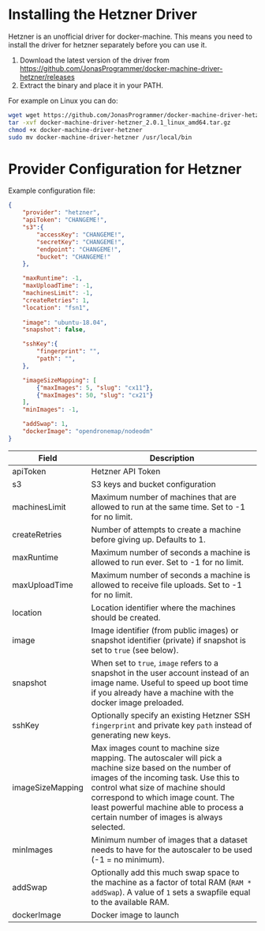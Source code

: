 # Installing the Hetzner Driver

Hetzner is an unofficial driver for docker-machine. This means you need to install the driver for hetzner separately before you can use it.

1. Download the latest version of the driver from https://github.com/JonasProgrammer/docker-machine-driver-hetzner/releases
2. Extract the binary and place it in your PATH. 

For example on Linux you can do:

```bash
wget wget https://github.com/JonasProgrammer/docker-machine-driver-hetzner/releases/download/2.0.1/docker-machine-driver-hetzner_2.0.1_linux_amd64.tar.gz
tar -xvf docker-machine-driver-hetzner_2.0.1_linux_amd64.tar.gz
chmod +x docker-machine-driver-hetzner
sudo mv docker-machine-driver-hetzner /usr/local/bin
```

# Provider Configuration for Hetzner

Example configuration file:

```json
{
    "provider": "hetzner",
    "apiToken": "CHANGEME!",
    "s3":{
        "accessKey": "CHANGEME!",
        "secretKey": "CHANGEME!",
        "endpoint": "CHANGEME!",
        "bucket": "CHANGEME!"
    },

    "maxRuntime": -1,
    "maxUploadTime": -1,
    "machinesLimit": -1,
    "createRetries": 1,
    "location": "fsn1",
    
    "image": "ubuntu-18.04",
    "snapshot": false,

    "sshKey":{
        "fingerprint": "",
        "path": "",
    },

    "imageSizeMapping": [
        {"maxImages": 5, "slug": "cx11"},
        {"maxImages": 50, "slug": "cx21"}
    ],
    "minImages": -1,

    "addSwap": 1,
    "dockerImage": "opendronemap/nodeodm"
}
```

| Field                    | Description                                                                                                                                                                                                                                                                                                       |
|--------------------------|-------------------------------------------------------------------------------------------------------------------------------------------------------------------------------------------------------------------------------------------------------------------------------------------------------------------|
| apiToken                 | Hetzner API Token                                                                                                                                                                                                                                                                                                 |
| s3                       | S3 keys and bucket configuration                                                                                                                                                                                                                                                                                  |
| machinesLimit            | Maximum number of machines that are allowed to run at the same time. Set to -1 for no limit.                                                                                                                                                                                                                      |
| createRetries            | Number of attempts to create a machine before giving up. Defaults to 1.                                                                                                                                                                                                                                           |
| maxRuntime               | Maximum number of seconds a machine is allowed to run ever. Set to -1 for no limit.                                                                                                                                                                                                                               |
| maxUploadTime            | Maximum number of seconds a machine is allowed to receive file uploads. Set to -1 for no limit.                                                                                                                                                                                                                   |
| location                 | Location identifier where the machines should be created.                                                                                                                                                                                                                                                         |
| image                    | Image identifier (from public images) or snapshot identifier (private) if snapshot is set to `true` (see below).                                                                                                                                                                                                  |
| snapshot                 | When set to `true`, `image` refers to a snapshot in the user account instead of an image name. Useful to speed up boot time if you already have a machine with the docker image preloaded.                                                                                                                        |
| sshKey                   | Optionally specify an existing Hetzner SSH `fingerprint` and private key `path` instead of generating new keys.                                                                                                                                                                                                   |
| imageSizeMapping         | Max images count to machine size mapping. The autoscaler will pick a machine size based on the number of images of the incoming task. Use this to control what size of machine should correspond to which image count. The least powerful machine able to process a certain number of images is always selected.  |
| minImages                | Minimum number of images that a dataset needs to have for the autoscaler to be used (-1 = no minimum).                                                                                                                                                                                                            |
| addSwap                  | Optionally add this much swap space to the machine as a factor of total RAM (`RAM * addSwap`). A value of `1` sets a swapfile equal to the available RAM.                                                                                                                                                         |
| dockerImage              | Docker image to launch                                                                                                                                                                                                                                                                                            |
